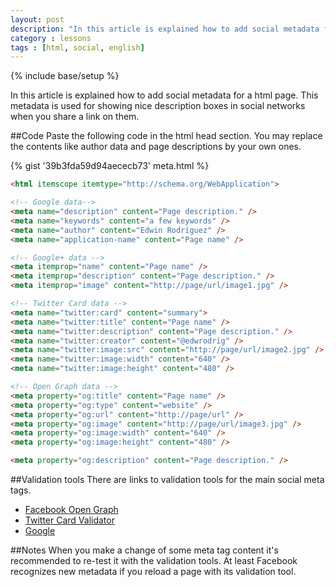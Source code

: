 ```yaml
---
layout: post
description: "In this article is explained how to add social metadata for a html page. This metadata is used for showing nice description boxes in social networks when you share a link on them."
category : lessons
tags : [html, social, english]
---
```

{% include base/setup %}

In this article is explained how to add social metadata for a html page. This metadata is used for showing nice description boxes in social networks when you share a link on them.

##Code
Paste the following code in the html head section. You may replace the contents like author data and page descriptions by your own ones.

{% gist '39b3fda59d94aececb73' meta.html %}
~~~~~~ html
<html itemscope itemtype="http://schema.org/WebApplication">

<!-- Google data-->
<meta name="description" content="Page description." />
<meta name="keywords" content="a few keywords" />
<meta name="author" content="Edwin Rodríguez" />
<meta name="application-name" content="Page name" />

<!-- Google+ data -->
<meta itemprop="name" content="Page name" />
<meta itemprop="description" content="Page description." />
<meta itemprop="image" content="http://page/url/image1.jpg" />

<!-- Twitter Card data -->
<meta name="twitter:card" content="summary">
<meta name="twitter:title" content="Page name" />
<meta name="twitter:description" content="Page description." />
<meta name="twitter:creator" content="@edwrodrig" />
<meta name="twitter:image:src" content="http://page/url/image2.jpg" />
<meta name="twitter:image:width" content="640" />
<meta name="twitter:image:height" content="480" />

<!-- Open Graph data -->
<meta property="og:title" content="Page name" />
<meta property="og:type" content="website" />
<meta property="og:url" content="http://page/url" />
<meta property="og:image" content="http://page/url/image3.jpg" />
<meta property="og:image:width" content="640" />
<meta property="og:image:height" content="480" />

<meta property="og:description" content="Page description." />
~~~~~~

##Validation tools
There are links to validation tools for the main social meta tags.

* [Facebook Open Graph](https://developers.facebook.com/tools/debug/)
* [Twitter Card Validator](https://dev.twitter.com/docs/cards/validation/validator)
* [Google](http://www.google.com/webmasters/tools/richsnippets)

##Notes
When you make a change of some meta tag content it's recommended to re-test it with the validation tools. At least Facebook recognizes new metadata if you reload a page with its validation tool. 
